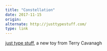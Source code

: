 ```yaml
---
title: "Constellation"
date: 2017-11-15
origin: 
alternate: http://justtypestuff.com/
type: link
---
```


<a href="http://distractionware.com/blog/2017/11/constellation/">just type stuff</a>, a new toy from Terry Cavanagh